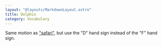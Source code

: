 ```yaml
---
layout: "@layouts/MarkdownLayout.astro"
title: Dolphin
category: Vocabulary
---
```


Same motion as ["safari"](../safari),
but use the "D" hand sign instead of the "F" hand sign.
